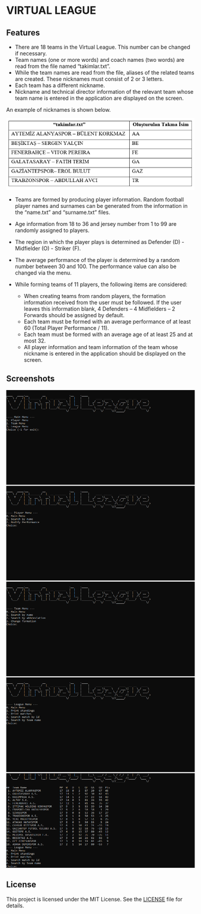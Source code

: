 # VIRTUAL LEAGUE

## Features
- There are 18 teams in the Virtual League. This number can be changed if necessary. 
- Team names (one or more words) and coach names (two words) are read from the file named “takimlar.txt”.
- While the team names are read from the file, aliases of the related teams are created. These nicknames must consist of 2 or 3 letters. 
- Each team has a different nickname. 
- Nickname and technical director information of the relevant team whose team name is entered in the application are displayed on the screen. 

An example of nicknames is shown below.

![Team Nickname](screenshots/SS_6.png)

- Teams are formed by producing player information. Random football player names and surnames can be generated from the information in the “name.txt” and “surname.txt” files.
- Age information from 18 to 36 and jersey number from 1 to 99 are randomly assigned to players.
- The region in which the player plays is determined as Defender (D) - Midfielder (O) - Striker (F). 
- The average performance of the player is determined by a random number between 30 and 100. The performance value can also be changed via the menu.

- While forming teams of 11 players, the following items are considered:
  + When creating teams from random players, the formation information received from the user must be followed. If the user leaves this information blank, 4 Defenders – 4 Midfielders – 2 Forwards should be assigned by default.
  + Each team must be formed with an average performance of at least 60 (Total Player Performance / 11).
  + Each team must be formed with an average age of at least 25 and at most 32.
  + All player information and team information of the team whose nickname is entered in the application should be displayed on the screen.

## Screenshots

  ![SS_1](screenshots/SS_1.png)
  ![SS_2](screenshots/SS_2.png)
  ![SS_3](screenshots/SS_3.png)
  ![SS_4](screenshots/SS_4.png)
  ![SS_5](screenshots/SS_5.png)

## License

This project is licensed under the MIT License. See the [LICENSE](LICENSE) file for details.




